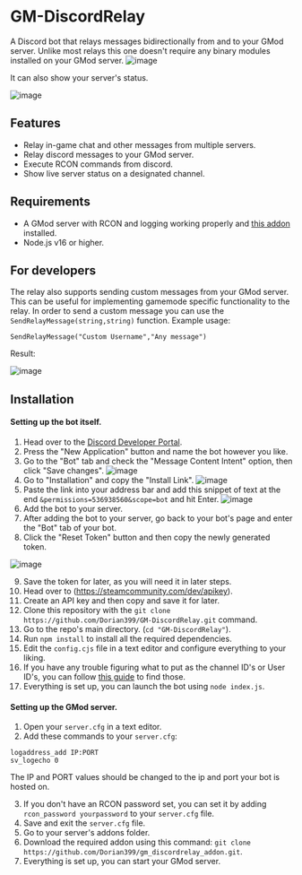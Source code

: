 # GM-DiscordRelay
A Discord bot that relays messages bidirectionally from and to your GMod server. Unlike most relays this one doesn't require any binary modules installed on your GMod server.
![image](https://github.com/user-attachments/assets/6cb20ca4-0947-4c9c-a6da-8e1bbf45e994)


It can also show your server's status.

![image](https://github.com/user-attachments/assets/386dea54-825a-471c-8f62-5bfadfea4a95)


## Features
- Relay in-game chat and other messages from multiple servers.
- Relay discord messages to your GMod server.
- Execute RCON commands from discord.
- Show live server status on a designated channel.

## Requirements
- A GMod server with RCON and logging working properly and [this addon](https://github.com/Dorian399/gm_discordrelay_addon) installed.
- Node.js v16 or higher.

## For developers
The relay also supports sending custom messages from your GMod server.
This can be useful for implementing gamemode specific functionality to the relay.
In order to send a custom message you can use the ```SendRelayMessage(string,string)``` function.
Example usage:
```
SendRelayMessage("Custom Username","Any message")
```
Result:

![image](https://github.com/user-attachments/assets/778e3447-6428-45f1-9db7-372373c0e02a)

## Installation
#### Setting up the bot itself.
1. Head over to the [Discord Developer Portal](https://discord.com/developers/applications).
2. Press the "New Application" button and name the bot however you like.
3. Go to the "Bot" tab and check the "Message Content Intent" option, then click "Save changes".
![image](https://github.com/user-attachments/assets/a242f100-39b8-4014-bc6b-e8edb0f36d0d)
4. Go to "Installation" and copy the "Install Link".
![image](https://github.com/user-attachments/assets/4e101943-d8c4-4890-aec3-7299611c289d)
5. Paste the link into your address bar and add this snippet of text at the end ```&permissions=536938560&scope=bot``` and hit Enter.
![image](https://github.com/user-attachments/assets/7f0007c6-ce25-4fe2-a982-0aa46a416283)
6. Add the bot to your server.
7. After adding the bot to your server, go back to your bot's page and enter the "Bot" tab of your bot.
8. Click the "Reset Token" button and then copy the newly generated token.

![image](https://github.com/user-attachments/assets/d7484d11-7ac7-44f2-ba94-61aded0f3392)

9. Save the token for later, as you will need it in later steps.
10. Head over to (https://steamcommunity.com/dev/apikey).
11. Create an API key and then copy and save it for later.
12. Clone this repository with the ```git clone https://github.com/Dorian399/GM-DiscordRelay.git``` command.
13. Go to the repo's main directory. (```cd "GM-DiscordRelay"```).
14. Run `npm install` to install all the required dependencies.
15. Edit the `config.cjs` file in a text editor and configure everything to your liking.
16. If you have any trouble figuring what to put as the channel ID's or User ID's, you can follow [this guide](https://docs.statbot.net/docs/faq/general/how-find-id/) to find those.
17. Everything is set up, you can launch the bot using ```node index.js```.

#### Setting up the GMod server.
1. Open your `server.cfg` in a text editor.
2. Add these commands to your `server.cfg`:
```log on
logaddress_add IP:PORT
sv_logecho 0
```
The IP and PORT values should be changed to the ip and port your bot is hosted on.

3. If you don't have an RCON password set, you can set it by adding ```rcon_password yourpassword``` to your `server.cfg` file.
4. Save and exit the `server.cfg` file.
5. Go to your server's addons folder.
6. Download the required addon using this command: ```git clone https://github.com/Dorian399/gm_discordrelay_addon.git```.
7. Everything is set up, you can start your GMod server.


